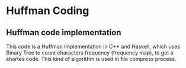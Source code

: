 # Huffman Coding
## Huffman code implementation

This code is a Huffman implementation in C++ and Haskell, which uses Binary Tree to count characters frequency (frequency map), to get a shortes code. This kind of algorithm is used in file compress process.
